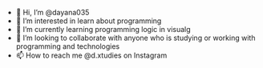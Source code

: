 - 👋 Hi, I’m @dayana035
- 👀 I’m interested in learn about programming 
- 🌱 I’m currently learning programming logic in visualg
- 💞️ I’m looking to collaborate with anyone who is studying or working with programming and technologies
- 📫 How to reach me @d.xtudies on Instagram

<!---
dayana035/dayana035 is a ✨ special ✨ repository because its `README.md` (this file) appears on your GitHub profile.
You can click the Preview link to take a look at your changes.
--->
